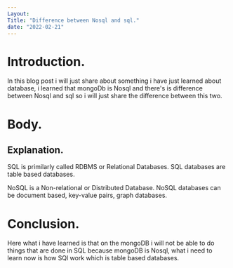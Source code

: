```yaml
---
Layout: 
Title: "Difference between Nosql and sql."
date: "2022-02-21"
---
```


# Introduction.

 In this blog post i will just share about something i have just learned about database, i learned that mongoDb is Nosql and there's is difference between Nosql and sql so i will just share the difference between this two.

# Body.

## Explanation.

SQL is primilarly called RDBMS or Relational Databases. SQL databases are table based databases.

NoSQL is a Non-relational or Distributed Database. NoSQL databases can be document based, key-value pairs, graph databases.

# Conclusion.

Here what i have learned is that on the mongoDB i will not be able to do things that are done in SQL because mongoDB is Nosql, what i need to learn now is how SQl work which is table based databases.